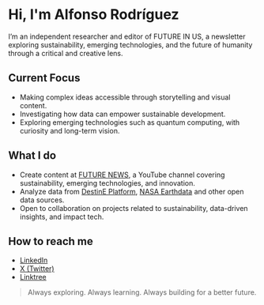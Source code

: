# Hi, I'm Alfonso Rodríguez

I’m an independent researcher and editor of FUTURE IN US, a newsletter exploring sustainability, emerging technologies, and the future of humanity through a critical and creative lens. 

## Current Focus

- Making complex ideas accessible through storytelling and visual content.
- Investigating how data can empower sustainable development.
- Exploring emerging technologies such as quantum computing, with curiosity and long-term vision.

## What I do

- Create content at [FUTURE NEWS](https://www.youtube.com/@futurenewsoficial), a YouTube channel covering sustainability, emerging technologies, and innovation.
- Analyze data from [DestinE Platform](https://platform.destine.eu/), [NASA Earthdata](https://earthdata.nasa.gov) and other open data sources.
- Open to collaboration on projects related to sustainability, data-driven insights, and impact tech.

## How to reach me

- [LinkedIn](https://www.linkedin.com/in/alfonsoaidata/)
- [X (Twitter)](https://x.com/alfonsoAIData)
- [Linktree](https://linktr.ee/futurenews)

> Always exploring. Always learning. Always building for a better future.
